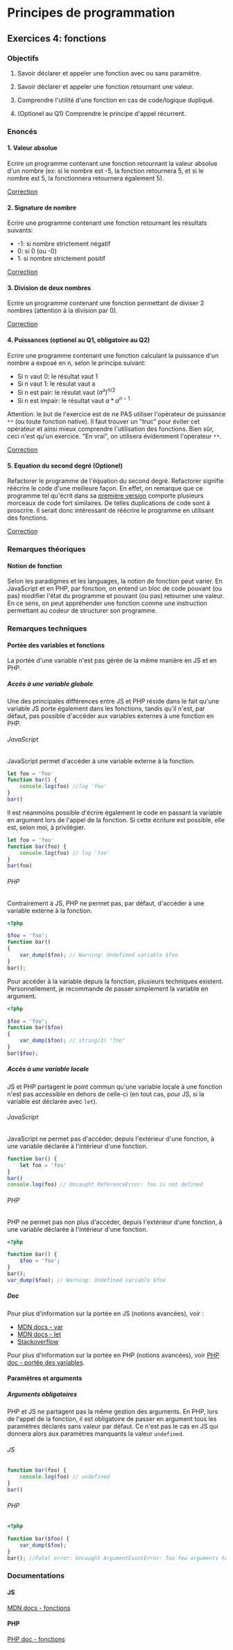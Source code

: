 # Principes de programmation

## Exercices 4: fonctions

### Objectifs

 1. Savoir déclarer et appeler une fonction avec ou sans paramètre.

 2. Savoir déclarer et appeler une fonction retournant une valeur.

 3. Comprendre l'utilité d'une fonction en cas de code/logique dupliqué.

 4. (Optionel au Q1) Comprendre le principe d'appel récurrent.

### Enoncés

#### 1. Valeur absolue

Ecrire un programme contenant une fonction retournant la valeur absolue d'un nombre (ex: si le nombre est -5, la fonction retournera 5, et si le nombre est 5, la fonctionnera retournera également 5).

[Correction](./corrections/a-absolute/)

#### 2. Signature de nombre

Ecrire une programme contenant une fonction retournant les résultats suivants:
 - -1: si nombre strictement négatif
 - 0: si 0 (ou -0)
 - 1: si nombre strictement positif

[Correction](./corrections/b-signature/)

#### 3. Division de deux nombres
 
Ecrire un programme contenant une fonction permettant de diviser 2 nombres (attention à la division par 0). 

[Correction](./corrections/c-division/)

#### 4. Puissances (optionel au Q1, obligatoire au Q2)

Ecrire une programme contenant une fonction calculant la puissance d'un nombre a exposé en n, selon le principe suivant:
 - Si n vaut 0: le résultat vaut 1
 - Si n vaut 1: le résulat vaut a
 - Si n est pair: le résulat vaut $(a²)^{n/2}$
 - Si n est impair: le résultat vaut $a * a^{n-1}$

Attention: le but de l'exercice est de ne PAS utiliser l'opérateur de puissance `**` (ou toute fonction native). Il faut trouver un "truc" pour éviter cet opérateur et ainsi mieux comprendre l'utilisation des fonctions. Bien sûr, ceci n'est qu'un exercice. "En vrai", on utilisera évidemment l'opérateur `**`.

[Correction](./corrections/d-pow/)

#### 5. Equation du second degré (Optionel)
 
 Refactorer le programme de l'équation du second degré. Refactorer signifie réécrire le code d'une meilleure façon. En effet, on remarque que ce programme tel qu'écrit dans sa [première version](../ex3/corrections/e-second/) comporte plusieurs morceaux de code fort similaires. De telles duplications de code sont à proscrire. Il serait donc intéressant de réécrire le programme en utilisant des fonctions.

[Correction](./corrections/e-second/)

### Remarques théoriques

#### Notion de fonction

Selon les paradigmes et les languages, la notion de fonction peut varier. En JavaScript et en PHP, par fonction, on entend un bloc de code pouvant (ou pas) modifier l'état du programme et pouvant (ou pas) retourner une valeur. En ce sens, on peut appréhender une fonction comme une instruction permettant au codeur de structurer son programme.

### Remarques techniques

#### Portée des variables et fonctions

La portée d'une variable n'est pas gérée de la même manière en JS et en PHP. 

##### Accès à une variable globale

Une des principales différences entre JS et PHP réside dans le fait qu'une variable JS porte également dans les fonctions, tandis qu'il n'est, par défaut, pas possible d'accéder aux variables externes à une fonction en PHP. 

###### JavaScript

JavaScript permet d'accéder à une variable externe à la fonction.

```javascript
let foo = 'foo'
function bar() {
    console.log(foo) //log 'foo'
}
bar()
```

Il est néanmoins possible d'écrire également le code en passant la variable en argument lors de l'appel de la fonction. Si cette écriture est possible, elle est, selon moi, à privilégier.

```javascript
let foo = 'foo'
function bar(foo) {
    console.log(foo) // log 'foo'
}
bar(foo)
```

###### PHP

Contrairement à JS, PHP ne permet pas, par défaut, d'accéder à une variable externe à la fonction.

```php
<?php

$foo = 'foo';
function bar()
{
    var_dump($foo); // Warning: Undefined variable $foo
}
bar();
```

Pour accéder à la variable depuis la fonction, plusieurs techniques existent. Personnellement, je recommande de passer simplement la variable en argument.

```php
<?php

$foo = 'foo';
function bar($foo)
{
    var_dump($foo); // string(3) "foo"
}
bar($foo);
```

##### Accès à une variable locale

JS et PHP partagent le point commun qu'une variable locale à une fonction n'est pas accessible en dehors de celle-ci (en tout cas, pour JS, si la variable est déclarée avec `let`).

###### JavaScript

JavaScript ne permet pas d'accéder, depuis l'extérieur d'une fonction, à une variable déclarée à l'intérieur d'une fonction.

```javascript
function bar() {
    let foo = 'foo'
}
bar()
console.log(foo) // Uncaught ReferenceError: foo is not defined
```

###### PHP

PHP ne permet pas non plus d'accéder, depuis l'extérieur d'une fonction, à une variable déclarée à l'intérieur d'une fonction.

```php
<?php

function bar() {
    $foo = 'foo';
}
bar();
var_dump($foo); // Warning: Undefined variable $foo
```

##### Doc

Pour plus d'information sur la portée en JS (notions avancées), voir :
 - [MDN docs - var](https://developer.mozilla.org/fr/docs/Web/JavaScript/Reference/Statements/var)
 - [MDN docs - let](https://developer.mozilla.org/fr/docs/Web/JavaScript/Reference/Statements/let)
 - [Stackoverflow](https://stackoverflow.com/questions/762011/what-is-the-difference-between-let-and-var) 

Pour plus d'information sur la portée en PHP (notions avancées), voir [PHP doc - portée des variables](https://www.php.net/manual/fr/language.variables.scope.php).

#### Paramètres et arguments

##### Arguments obligatoires

PHP et JS ne partagent pas la même gestion des arguments. En PHP, lors de l'appel de la fonction, il est obligatoire de passer en argument tous les paramètres déclarés sans valeur par défaut. Ce n'est pas le cas en JS qui donnera alors aux paramètres manquants la valeur `undefined`.

###### JS

```javascript
function bar(foo) {
    console.log(foo) // undefined
}
bar()
```

###### PHP

```php
<?php

function bar($foo) {
    var_dump($foo);
}
bar(); //Fatal error: Uncaught ArgumentCountError: Too few arguments to function bar()
```

### Documentations

#### JS

[MDN docs - fonctions](https://developer.mozilla.org/fr/docs/Web/JavaScript/Reference/Statements/function)

#### PHP

[PHP doc - fonctions](https://www.php.net/manual/fr/language.functions.php)

